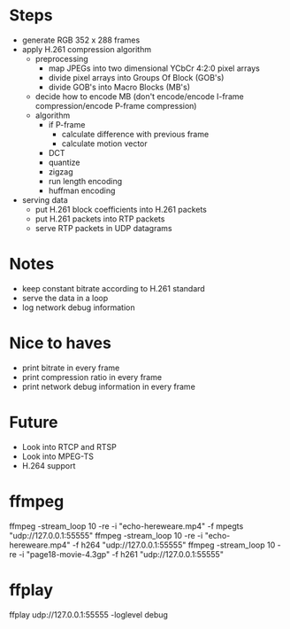 # Steps
- generate RGB 352 x 288 frames
- apply H.261 compression algorithm
    - preprocessing
      - map JPEGs into two dimensional YCbCr 4:2:0 pixel arrays
      - divide pixel arrays into Groups Of Block (GOB's)
      - divide GOB's into Macro Blocks (MB's)
    - decide how to encode MB (don't encode/encode I-frame compression/encode P-frame compression)
    - algorithm
      - if P-frame 
        - calculate difference with previous frame 
        - calculate motion vector
      - DCT
      - quantize
      - zigzag
      - run length encoding
      - huffman encoding
- serving data
  - put H.261 block coefficients into H.261 packets
  - put H.261 packets into RTP packets
  - serve RTP packets in UDP datagrams

# Notes
- keep constant bitrate according to H.261 standard
- serve the data in a loop
- log network debug information

# Nice to haves
- print bitrate in every frame
- print compression ratio in every frame
- print network debug information in every frame

# Future
- Look into RTCP and RTSP
- Look into MPEG-TS
- H.264 support

# ffmpeg
ffmpeg -stream_loop 10 -re -i "echo-hereweare.mp4" -f mpegts "udp://127.0.0.1:55555"
ffmpeg -stream_loop 10 -re -i "echo-hereweare.mp4" -f h264 "udp://127.0.0.1:55555"
ffmpeg -stream_loop 10 -re -i "page18-movie-4.3gp" -f h261 "udp://127.0.0.1:55555"

# ffplay
ffplay udp://127.0.0.1:55555 -loglevel debug
